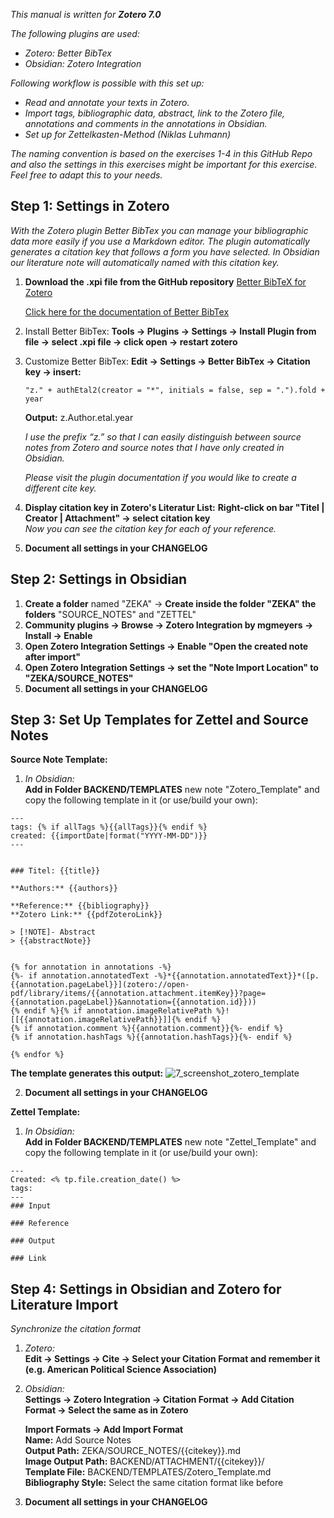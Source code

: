 
*This manual is written for **Zotero 7.0***

*The following plugins are used:*
- *Zotero: Better BibTex*
- *Obsidian: Zotero Integration*

*Following workflow is possible with this set up:*
- *Read and annotate your texts in Zotero.*
- *Import tags, bibliographic data, abstract, link to the Zotero file, annotations and comments in the annotations in Obsidian.*
- *Set up for Zettelkasten-Method (Niklas Luhmann)*

*The naming convention is based on the exercises 1-4 in this GitHub Repo and also the settings in this exercises might be important for this exercise. Feel free to adapt this to your needs.*

## Step 1: Settings in Zotero

*With the Zotero plugin Better BibTex you can manage your bibliographic data more easily if you use a Markdown editor. The plugin automatically generates a citation key that follows a form you have selected. In Obsidian our literature note will automatically named with this citation key.*

1. **Download the .xpi file from the GitHub repository** [Better BibTeX for Zotero](https://github.com/retorquere/zotero-better-bibtex/releases/tag/v7.0.17)

	[Click here for the documentation of Better BibTex](https://retorque.re/zotero-better-bibtex/index.html)

2. Install Better BibTex:
**Tools → Plugins → Settings → Install Plugin from file → select .xpi file → click open → restart zotero**

3. Customize Better BibTex:
**Edit → Settings → Better BibTex → Citation key → insert:**
	
	```
	"z." + authEtal2(creator = "*", initials = false, sep = ".").fold + year
	```
	**Output:** z.Author.etal.year
	
	*I use the prefix “z.” so that I can easily distinguish between source notes from Zotero and source notes that I have only created in Obsidian.*
	
	*Please visit the plugin documentation if you would like to create a different cite key.*

4. **Display citation key in Zotero's Literatur List:**
**Right-click on bar "Titel | Creator | Attachment" → select citation key** <br>
	*Now you can see the citation key for each of your reference.*

5. **Document all settings in your CHANGELOG**

## Step 2: Settings in Obsidian

1. **Create a folder** named "ZEKA" → **Create inside the folder "ZEKA" the folders** "SOURCE_NOTES" and "ZETTEL"
2. **Community plugins → Browse → Zotero Integration by mgmeyers → Install → Enable**
3. **Open Zotero Integration Settings → Enable "Open the created note after import"**
4. **Open Zotero Integration Settings → set the "Note Import Location" to "ZEKA/SOURCE_NOTES"**
5. **Document all settings in your CHANGELOG**

## Step 3: Set Up Templates for Zettel and Source Notes

**Source Note Template:**

1. *In Obsidian:* <br>
	**Add in Folder BACKEND/TEMPLATES** new note "Zotero_Template" and copy the following template in it (or use/build your own):

```
---
tags: {% if allTags %}{{allTags}}{% endif %}
created: {{importDate|format("YYYY-MM-DD")}}
---


### Titel: {{title}}

**Authors:** {{authors}}

**Reference:** {{bibliography}}
**Zotero Link:** {{pdfZoteroLink}}

> [!NOTE]- Abstract
> {{abstractNote}}


{% for annotation in annotations -%} 
{%- if annotation.annotatedText -%}*{{annotation.annotatedText}}*([p.{{annotation.pageLabel}}](zotero://open-pdf/library/items/{{annotation.attachment.itemKey}}?page={{annotation.pageLabel}}&annotation={{annotation.id}}))
{% endif %}{% if annotation.imageRelativePath %}![[{{annotation.imageRelativePath}}]]{% endif %}
{% if annotation.comment %}{{annotation.comment}}{%- endif %} 
{% if annotation.hashTags %}{{annotation.hashTags}}{%- endif %} 

{% endfor %}
```

**The template generates this output:**
![7_screenshot_zotero_template](https://github.com/user-attachments/assets/2cfabc3e-0f57-4626-8091-70c1d1e7a70e)


2. **Document all settings in your CHANGELOG**


**Zettel Template:**

1. *In Obsidian:*<br>
	**Add in Folder BACKEND/TEMPLATES** new note "Zettel_Template" and copy the following template in it (or use/build your own):

```
---
Created: <% tp.file.creation_date() %>
tags:
---
### Input

### Reference

### Output

### Link

```

## Step 4: Settings in Obsidian and Zotero for Literature Import

*Synchronize the citation format*

1. *Zotero:* <br>
	**Edit → Settings → Cite → Select your Citation Format and remember it (e.g. American Political Science Association)**

2. *Obsidian:* <br>
	**Settings → Zotero Integration → Citation Format → Add Citation Format → Select the same as in Zotero**

	**Import Formats → Add Import Format** <br>
		**Name:** Add Source Notes <br>
		**Output Path:** ZEKA/SOURCE_NOTES/{{citekey}}.md <br>
		**Image Output Path:** BACKEND/ATTACHMENT/{{citekey}}/ <br>
		**Template File:** BACKEND/TEMPLATES/Zotero_Template.md <br>
		**Bibliography Style:** Select the same citation format like before <br>

3. **Document all settings in your CHANGELOG**


